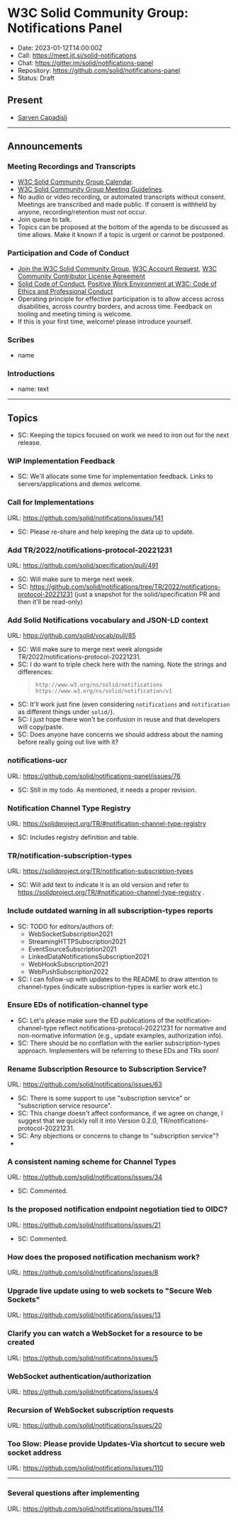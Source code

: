 # W3C Solid Community Group: Notifications Panel

* Date: 2023-01-12T14:00:00Z
* Call: https://meet.jit.si/solid-notifications
* Chat: https://gitter.im/solid/notifications-panel
* Repository: https://github.com/solid/notifications-panel
* Status: Draft


## Present
* [Sarven Capadisli](https://csarven.ca/#i)

---

## Announcements

### Meeting Recordings and Transcripts
* [W3C Solid Community Group Calendar](https://www.w3.org/groups/cg/solid/calendar).
* [W3C Solid Community Group Meeting Guidelines](https://github.com/solid/specification/blob/main/meetings/README.md).
* No audio or video recording, or automated transcripts without consent. Meetings are transcribed and made public. If consent is withheld by anyone, recording/retention must not occur.
* Join queue to talk.
* Topics can be proposed at the bottom of the agenda to be discussed as time allows. Make it known if a topic is urgent or cannot be postponed.


### Participation and Code of Conduct
* [Join the W3C Solid Community Group](https://www.w3.org/community/solid/join), [W3C Account Request](http://www.w3.org/accounts/request), [W3C Community Contributor License Agreement](https://www.w3.org/community/about/agreements/cla/)
* [Solid Code of Conduct](https://github.com/solid/process/blob/main/code-of-conduct.md), [Positive Work Environment at W3C: Code of Ethics and Professional Conduct](https://www.w3.org/Consortium/cepc/)
* Operating principle for effective participation is to allow access across disabilities, across country borders, and across time. Feedback on tooling and meeting timing is welcome.
* If this is your first time, welcome! please introduce yourself.


### Scribes
* name


### Introductions
* name: text

---

## Topics

* SC: Keeping the topics focused on work we need to iron out for the next release.

### WIP Implementation Feedback
* SC: We'll allocate some time for implementation feedback. Links to servers/applications and demos welcome.


### Call for Implementations
URL: https://github.com/solid/notifications/issues/141

* SC: Please re-share and help keeping the data up to update.


### Add TR/2022/notifications-protocol-20221231
URL: https://github.com/solid/specification/pull/491

* SC: Will make sure to merge next week.
* SC: https://github.com/solid/notifications/tree/TR/2022/notifications-protocol-20221231 (just a snapshot for the solid/specification PR and then it'll be read-only)


### Add Solid Notifications vocabulary and JSON-LD context
URL: https://github.com/solid/vocab/pull/85

* SC: Will make sure to merge next week alongside TR/2022/notifications-protocol-20221231.
* SC: I do want to triple check here with the naming. Note the strings and differences:
  >`http://www.w3.org/ns/solid/notifications`
  >`https://www.w3.org/ns/solid/notification/v1`
* SC: It'll work just fine (even considering `notifications` and `notification` as different things under `solid/`).
* SC: I just hope there won't be confusion in reuse and that developers will copy/paste.
* SC: Does anyone have concerns we should address about the naming before really going out live with it?


### notifications-ucr
URL: https://github.com/solid/notifications-panel/issues/76

* SC: Still in my todo. As mentioned, it needs a proper revision.


### Notification Channel Type Registry
URL: https://solidproject.org/TR/#notification-channel-type-registry

* SC: Includes registry definition and table.


### TR/notification-subscription-types
URL: https://solidproject.org/TR/notification-subscription-types

* SC: Will add text to indicate it is an old version and refer to https://solidproject.org/TR/#notification-channel-type-registry .


### Include outdated warning in all subscription-types reports
* SC: TODO for editors/authors of:
  * WebSocketSubscription2021
  * StreamingHTTPSubscription2021
  * EventSourceSubscription2021
  * LinkedDataNotificationsSubscription2021
  * WebHookSubscription2021
  * WebPushSubscription2022
* SC: I can follow-up with updates to the README to draw attention to channel-types (indicate subscription-types is earlier work etc.)


### Ensure EDs of notification-channel type
* SC: Let's please make sure the ED publications of the notification-channel-type reflect notifications-protocol-20221231 for normative and non-normative information (e.g., update examples, authorization info).
* SC: There should be no conflation with the earlier subscription-types approach. Implementers will be referring to these EDs and TRs soon!


### Rename Subscription Resource to Subscription Service?
URL: https://github.com/solid/notifications/issues/63

* SC: There is some support to use "subscription service" or "subscription service resource".
* SC: This change doesn't affect conformance, if we agree on change, I suggest that we quickly roll it into Version 0.2.0, TR/notifications-protocol-20221231.
* SC: Any objections or concerns to change to "subscription service"?
* 


### A consistent naming scheme for Channel Types
URL: https://github.com/solid/notifications/issues/34

* SC: Commented.




### Is the proposed notification endpoint negotiation tied to OIDC?
URL: https://github.com/solid/notifications/issues/21

* SC: Commented.

### How does the proposed notification mechanism work?
URL: https://github.com/solid/notifications/issues/8

### Upgrade live update using to web sockets to "Secure Web Sockets"
URL: https://github.com/solid/notifications/issues/13

### Clarify you can watch a WebSocket for a resource to be created
URL: https://github.com/solid/notifications/issues/5

### WebSocket authentication/authorization
URL: https://github.com/solid/notifications/issues/4

### Recursion of WebSocket subscription requests
URL: https://github.com/solid/notifications/issues/20

### Too Slow: Please provide Updates-Via shortcut to secure web socket address
URL: https://github.com/solid/notifications/issues/110

---

### Several questions after implementing
URL: https://github.com/solid/notifications/issues/114
